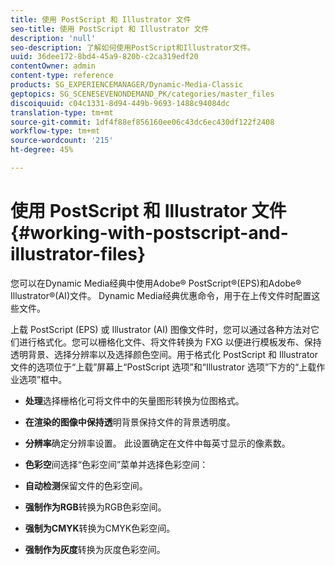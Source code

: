 ```yaml
---
title: 使用 PostScript 和 Illustrator 文件
seo-title: 使用 PostScript 和 Illustrator 文件
description: 'null'
seo-description: 了解如何使用PostScript和Illustrator文件。
uuid: 36dee172-8bd4-45a9-820b-c2ca319edf20
contentOwner: admin
content-type: reference
products: SG_EXPERIENCEMANAGER/Dynamic-Media-Classic
geptopics: SG_SCENESEVENONDEMAND_PK/categories/master_files
discoiquuid: c04c1331-8d94-449b-9693-1488c94084dc
translation-type: tm+mt
source-git-commit: 1df4f88ef856160ee06c43dc6ec430df122f2408
workflow-type: tm+mt
source-wordcount: '215'
ht-degree: 45%

---
```



# 使用 PostScript 和 Illustrator 文件{#working-with-postscript-and-illustrator-files}

您可以在Dynamic Media经典中使用Adobe® PostScript®(EPS)和Adobe® Illustrator®(AI)文件。 Dynamic Media经典优惠命令，用于在上传文件时配置这些文件。

上载 PostScript (EPS) 或 Illustrator (AI) 图像文件时，您可以通过各种方法对它们进行格式化。您可以栅格化文件、将文件转换为 FXG 以便进行模板发布、保持透明背景、选择分辨率以及选择颜色空间。用于格式化 PostScript 和 Illustrator 文件的选项位于“上载”屏幕上“PostScript 选项”和“Illustrator 选项”下方的“上载作业选项”框中。

* **处理**&#x200B;选择栅格化可将文件中的矢量图形转换为位图格式。

* **在渲染的图像中保持透**&#x200B;明背景保持文件的背景透明度。

* **分辨率**&#x200B;确定分辨率设置。 此设置确定在文件中每英寸显示的像素数。

* **色彩空**&#x200B;间选择“色彩空间”菜单并选择色彩空间：

* **自动检测**&#x200B;保留文件的色彩空间。

* **强制作为RGB**&#x200B;转换为RGB色彩空间。

* **强制为CMYK**&#x200B;转换为CMYK色彩空间。

* **强制作为灰度**&#x200B;转换为灰度色彩空间。
